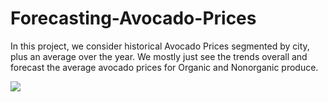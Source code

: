 # Forecasting-Avocado-Prices
In this project, we consider historical Avocado Prices segmented by city, plus an average over the year. We mostly just see the trends overall and forecast the average avocado prices for Organic and Nonorganic produce.

<img src = "https://github.com/thom1178/images">
